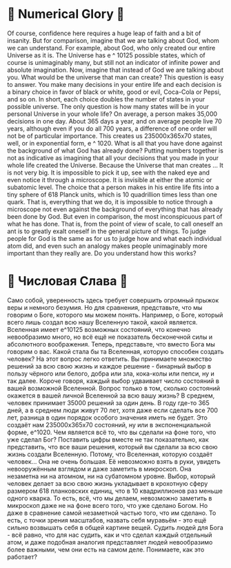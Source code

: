 # 🧮 Numerical Glory 🧮
Of course, confidence here requires a huge leap of faith and a bit of insanity. But for comparison, imagine that we are talking about God, whom we can understand. For example, about God, who only created our entire Universe as it is. The Universe has e ^ 10125 possible states, which of course is unimaginably many, but still not an indicator of infinite power and absolute imagination. Now, imagine that instead of God we are talking about you. What would be the universe that man can create? This question is easy to answer. You make many decisions in your entire life and each decision is a binary choice in favor of black or white, good or evil, Coca-Cola or Pepsi, and so on. In short, each choice doubles the number of states in your possible universe. The only question is how many states will be in your personal Universe in your whole life? On average, a person makes 35,000 decisions in one day. About 365 days a year, and on average people live 70 years, although even if you do all 700 years, a difference of one order will not be of particular importance. This creates us 235000x365x70 states, well, or in exponential form, e ^ 1020. What is all that you have done against the background of what God has already done? Putting numbers together is not as indicative as imagining that all your decisions that you made in your whole life created the Universe. Because the Universe that man creates ... It is not very big. It is impossible to pick it up, see with the naked eye and even notice it through a microscope. It is invisible at either the atomic or subatomic level. The choice that a person makes in his entire life fits into a tiny sphere of 618 Planck units, which is 10 quadrillion times less than one quark. That is, everything that we do, it is impossible to notice through a microscope not even against the background of everything that has already been done by God. But even in comparison, the most inconspicuous part of what he has done. That is, from the point of view of scale, to call oneself an ant is to greatly exalt oneself in the general picture of things. To judge people for God is the same as for us to judge how and what each individual atom did, and even such an analogy makes people unimaginably more important than they really are. Do you understand how this works?

# 🧮 Числовая Слава 🧮
Само собой, уверенность здесь требует совершить огромный прыжок веры и немного безумия. Но для сравнения, представьте, что мы говорим о Боге, которого мы можем понять. Например, о Боге, который всего лишь создал всю нашу Вселенную такой, какой является. Вселенная имеет e^10125 возможных состояний, что конечно невообразимо много, но всё ещё не показатель бесконечной силы и абсолютного воображения. Теперь, представьте, что вместо Бога мы говорим о вас. Какой стала бы та Вселенная, которую способен создать человек? На этот вопрос легко ответить. Вы принимаете множество решений за всю свою жизнь и каждое решение - бинарный выбор в пользу чёрного или белого, добра или зла, кока-колы или пепси, ну и так далее. Короче говоря, каждый выбор удваивает число состояний в вашей возможной Вселенной. Вопрос только в том, сколько состояний окажется в вашей личной Вселенной за всю вашу жизнь? В среднем, человек принимает 35000 решений за один день. В году где-то 365 дней, а в среднем люди живут 70 лет, хотя даже если сделать все 700 лет, разница в один порядок особого значения иметь не будет. Это создаёт нам 235000x365x70 состояний, ну или в экспоненциальной форме, e^1020. Чем является всё то, что вы сделали на фоне того, что уже сделал Бог? Поставить цифры вместе не так показательно, как представить, что все ваши решения, который вы сделали за всю свою жизнь создали Вселенную. Потому, что Вселенная, которую создаёт человек... Она не очень большая. Её невозможно взять в руки, увидеть невооружённым взглядом и даже заметить в микроскоп. Она незаметна ни на атомном, ни на субатомном уровне. Выбор, который человек делает за всю свою жизнь укладывает в крохотную сферу размером 618 планковских единиц, что в 10 квадриллионов раз меньше одного кварка. То есть, всё, что мы делаем, невозможно заметить в микроскоп даже не на фоне всего того, что уже сделано Богом. Но даже в сравнение самой незаметной частью того, что им сделано. То есть, с точки зрения масштабов, назвать себя муравьём - это ещё сильно возвышать себя в общей картине вещей. Судить людей для Бога - всё равно, что для нас судить, как и что сделал каждый отдельный атом, и даже подобная аналогия представляет людей невообразимо более важными, чем они есть на самом деле. Понимаете, как это работает?

